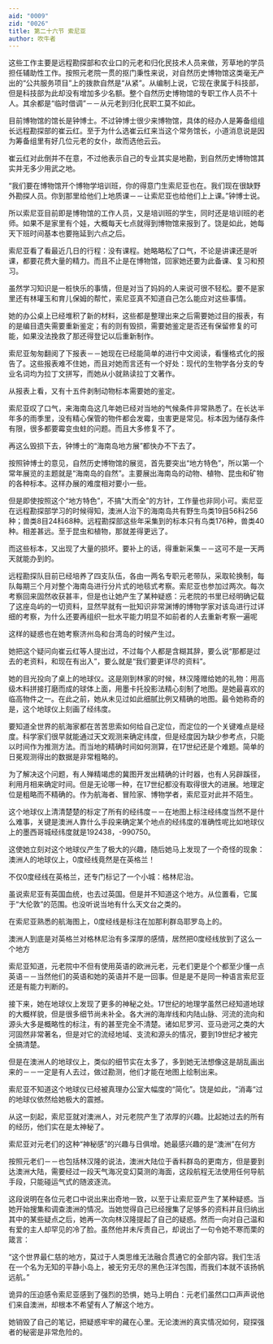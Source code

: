 ```yaml
---
aid: "0009"
zid: "0026"
title: 第二十六节 索尼亚
author: 吹牛者
---
```


这些工作主要是远程勘探部和农业口的元老和归化民技术人员来做，芳草地的学员担任辅助性工作。按照元老院一贯的抠门秉性来说，对自然历史博物馆这类毫无产出的“公共服务项目”上的拨款自然是“从紧”。从编制上说，它现在隶属于科技部，但是科技部为此却没有增加多少名额。整个自然历史博物馆的专职工作人员不十人。其余都是“临时借调”－－从元老到归化民职工莫不如此。

目前博物馆的馆长是钟博士。不过钟博士很少来博物馆，具体的经办人是筹备组组长远程勘探部的崔云红。至于为什么选崔云红来当这个常务馆长，小道消息说是因为筹备组里有好几位元老的女仆，故而选他云云。

崔云红对此倒并不在意，不过他表示自己的专业其实是地勘，到自然历史博物馆其实并无多少用武之地。

“我们要在博物馆开个博物学培训班，你的得意门生索尼亚也在。我们现在很缺野外勘探人员。你到那里给他们上地质课－－让索尼亚也给他们上上课。”钟博士说。

所以索尼亚目前即是博物馆的工作人员，又是培训班的学生，同时还是培训班的老师。如果不是家里有个娃，大概每天七点就得到博物馆来报到了。饶是如此，她每天下班时间基本也要拖延到六点之后。

索尼亚看了看最近几日的行程：没有课程。她略略松了口气，不论是讲课还是听课，都要花费大量的精力。而且不止是在博物馆，回家她还要为此备课、复习和预习。

虽然学习知识是一桩快乐的事情，但是对当了妈妈的人来说可很不轻松。要不是家里还有林瓘玉和育儿保姆的帮忙，索尼亚真不知道自己怎么能应对这些事情。

她的办公桌上已经堆积了新的材料，这些都是整理出来之后需要她过目的报表，有的是编目遗失需要重新鉴定；有的则有毁损，需要她鉴定是否还有保留修复的可能，如果没法挽救了那还得登记以后重新制作。

索尼亚匆匆翻阅了下报表－－她现在已经能简单的进行中文阅读，看懂格式化的报告了。这些报表难不住她，而且对她而言还有一个好处：现代的生物学各分支的专业名词均为拉丁文拼写，而她从小就熟读拉丁文著作。

从报表上看，又有十五件剥制动物标本需要她的鉴定。

索尼亚叹了口气，来海南岛这几年她已经对当地的气候条件非常熟悉了。在长达半年多的雨季里，没有精心保管的物件都会发霉，虫害更是常见。标本因为储存条件有限，很多都要霉变虫蛀的问题。而且大多修复不了。

再这么毁损下去，钟博士的“海南岛地方展”都快办不下去了。

按照钟博士的意见，自然历史博物馆的展览，首先要突出“地方特色”，所以第一个常年展览的主题就是“海南岛的自然”。主要展出海南岛的动物、植物、昆虫和矿物的各种标本。这样办展的难度相对要小一些。

但是即使按照这个“地方特色”，不搞“大而全”的方针，工作量也非同小可。索尼亚在远程勘探部学习的时候得知，澳洲人治下的海南岛共有野生鸟类19目56科256种；兽类8目24科68种。远程勘探部这些年采集到的标本只有鸟类176种，兽类40种。相差甚远。至于昆虫和植物，那就差得更远了。

而这些标本，又出现了大量的损坏。要补上的话，得重新采集－－这可不是一天两天就能办到的。

远程勘探队目前已经培养了四支队伍，各由一两名专职元老带队，采取轮换制，每队每期三个月对整个海南岛进行分片式的地毯式考察。索尼亚也参加过两次。每次考察回来固然收获甚丰，但是也让她产生了某种疑惑：元老院的书里已经明确记载了这座岛屿的一切资料，显然早就有一批知识非常渊博的博物学家对该岛进行过详细的考察，为什么还要再组织一批水平能力明显不如前者的人去重新考察一遍呢

这样的疑惑也在她考察济州岛和台湾岛的时候产生过。

她把这个疑问向崔云红等人提出过，不过每个人都是含糊其辞，要么说“那都是过去的老资料，和现在有出入”，要么就是“我们要更详尽的资料”。

她的目光投向了桌上的地球仪。这是刚到林家的时候，林汉隆赠给她的礼物：用高级木料拼接打磨而成的球体上面，用墨卡托投影法精心刻制了地图。是她最喜欢的临高物件之一。在此之前，她从未见过如此细腻比例又精确的地图。最令她称奇的是，这个地球仪上刻画了经纬度。

要知道全世界的航海家都在苦苦思索如何给自己定位，而定位的一个关键难点是经度。科学家们很早就能通过天文观测来确定纬度，但是经度因为缺少参考点，只能以时间作为推测方法。而当地的精确时间如何测算，在17世纪还是个难题。简单的日冕观测得出的数据是非常粗略的。

为了解决这个问题，有人殚精竭虑的冀图开发出精确的计时器，也有人另辟蹊径，利用月相来确定时间。但是无论哪一种，在17世纪都没有取得很大的进展。地理定位是粗略而不精确的。作为航海者、冒险家、博物学者，索尼亚对此并不陌生。

这个地球仪上清清楚楚的标定了所有的经纬度－－在地图上标注经纬度当然不是什么难事，关键是澳洲人靠什么手段来确定某个地点的经纬度的准确性呢比如地球仪上的墨西哥城经纬度就是192438，-990750。

这使她立刻对这个地球仪产生了极大的兴趣，随后她马上发现了一个奇怪的现象：澳洲人的地球仪上，0度经线竟然是在英格兰！

不仅0度经线在英格兰，还专门标记了一个小城：格林尼治。

虽说索尼亚有英国血统，也去过英国。但是并不知道这个地方。从位置看，它属于“大伦敦”的范围。也没听说当地有什么天文台之类的。

在索尼亚熟悉的航海图上，0度经线是标注在加那利群岛耶罗岛上的。

澳洲人到底是对英格兰对格林尼治有多深厚的感情，居然把0度经线放到了这么一个地方

索尼亚知道，元老院中不但有使用英语的欧洲元老，元老们更是个个都至少懂一点英语－－当然他们的英语和她的英语并不是一回事。但是是不是同一种语言索尼亚还是有能力判断的。

接下来，她在地球仪上发现了更多的神秘之处。17世纪的地理学虽然已经知道地球的大概样貌，但是很多细节尚未补全。各大洲的海岸线和内陆山脉、河流的流向和源头大多是概略性的标注，有的甚至完全不清楚。诸如尼罗河、亚马逊河之类的大河固然非常著名，但是对它的流经地域、支流和源头的情况，要到19世纪才被完全搞清楚。

但是在澳洲人的地球仪上，类似的细节实在太多了，多到她无法想像这是胡乱画出来的－－一定是有人去过，做过勘测，他们才能在地图上绘制出来。



索尼亚不知道这个地球仪已经被真理办公室大幅度的“简化”。饶是如此，“消毒“过的地球仪依然给她极大的震撼。

从这一刻起，索尼亚就对澳洲人，对元老院产生了浓厚的兴趣。比起她过去的所有的经历，他们实在是太神秘了。

索尼亚对元老们的这种“神秘感”的兴趣与日俱增。她最感兴趣的是“澳洲”在何方

按照元老们－－也包括林汉隆的说法，澳洲大陆位于香料群岛的更南方，但是要到达澳洲大陆，需要经过一段天气海况变幻莫测的海面，这段航程无法使用任何导航手段，只能碰运气式的随波逐流。

这段说明在各位元老口中说出来出奇地一致，以至于让索尼亚产生了某种疑惑。当她开始搜集和调查澳洲的情况。当她觉得自己已经搜集了足够多的资料并且归纳出其中的某些疑点之后，她再一次向林汉隆提起了自己的疑惑。然而一向对自己温和有爱的主人却罕见的冷了脸。虽然他并未斥责自己，却说出了一句令她不寒而栗的箴言：

“这个世界最仁慈的地方，莫过于人类思维无法融合贯通它的全部内容。我们生活在一个名为无知的平静小岛上，被无穷无尽的黑色汪洋包围，而我们本就不该扬帆远航。”

诡异的压迫感令索尼亚感到了强烈的恐惧，她马上明白：元老们虽然口口声声说他们来自澳洲，却根本不希望有人了解这个地方。

她销毁了自己的笔记，把疑惑牢牢的藏在心里。无论澳洲的真实情况如何，窥探强者的秘密是非常危险的。

